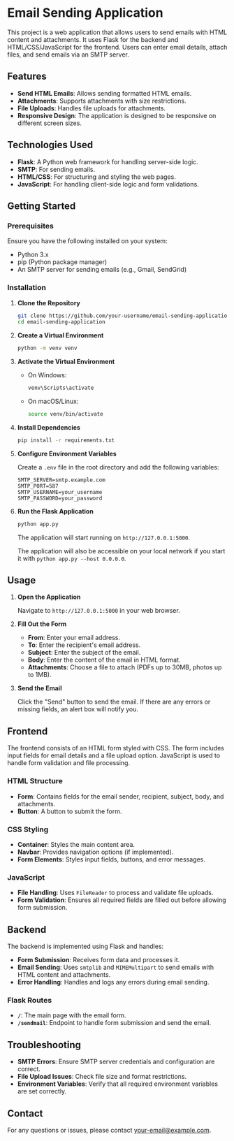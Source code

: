 
# Email Sending Application

This project is a web application that allows users to send emails with HTML content and attachments. It uses Flask for the backend and HTML/CSS/JavaScript for the frontend. Users can enter email details, attach files, and send emails via an SMTP server.

## Features

- **Send HTML Emails**: Allows sending formatted HTML emails.
- **Attachments**: Supports attachments with size restrictions.
- **File Uploads**: Handles file uploads for attachments.
- **Responsive Design**: The application is designed to be responsive on different screen sizes.

## Technologies Used

- **Flask**: A Python web framework for handling server-side logic.
- **SMTP**: For sending emails.
- **HTML/CSS**: For structuring and styling the web pages.
- **JavaScript**: For handling client-side logic and form validations.

## Getting Started

### Prerequisites

Ensure you have the following installed on your system:

- Python 3.x
- pip (Python package manager)
- An SMTP server for sending emails (e.g., Gmail, SendGrid)

### Installation

1. **Clone the Repository**

   ```bash
   git clone https://github.com/your-username/email-sending-application.git
   cd email-sending-application
   ```

2. **Create a Virtual Environment**

   ```bash
   python -m venv venv
   ```

3. **Activate the Virtual Environment**

   - On Windows:

     ```bash
     venv\Scripts\activate
     ```

   - On macOS/Linux:

     ```bash
     source venv/bin/activate
     ```

4. **Install Dependencies**

   ```bash
   pip install -r requirements.txt
   ```

5. **Configure Environment Variables**

   Create a `.env` file in the root directory and add the following variables:

   ```
   SMTP_SERVER=smtp.example.com
   SMTP_PORT=587
   SMTP_USERNAME=your_username
   SMTP_PASSWORD=your_password
   ```

6. **Run the Flask Application**

   ```bash
   python app.py
   ```

   The application will start running on `http://127.0.0.1:5000`.

   The application will also be accessible on your local network if you start it with `python app.py --host 0.0.0.0`.

## Usage

1. **Open the Application**

   Navigate to `http://127.0.0.1:5000` in your web browser.

2. **Fill Out the Form**

   - **From**: Enter your email address.
   - **To**: Enter the recipient's email address.
   - **Subject**: Enter the subject of the email.
   - **Body**: Enter the content of the email in HTML format.
   - **Attachments**: Choose a file to attach (PDFs up to 30MB, photos up to 1MB).

3. **Send the Email**

   Click the "Send" button to send the email. If there are any errors or missing fields, an alert box will notify you.

## Frontend

The frontend consists of an HTML form styled with CSS. The form includes input fields for email details and a file upload option. JavaScript is used to handle form validation and file processing.

### HTML Structure

- **Form**: Contains fields for the email sender, recipient, subject, body, and attachments.
- **Button**: A button to submit the form.

### CSS Styling

- **Container**: Styles the main content area.
- **Navbar**: Provides navigation options (if implemented).
- **Form Elements**: Styles input fields, buttons, and error messages.

### JavaScript

- **File Handling**: Uses `FileReader` to process and validate file uploads.
- **Form Validation**: Ensures all required fields are filled out before allowing form submission.

## Backend

The backend is implemented using Flask and handles:

- **Form Submission**: Receives form data and processes it.
- **Email Sending**: Uses `smtplib` and `MIMEMultipart` to send emails with HTML content and attachments.
- **Error Handling**: Handles and logs any errors during email sending.

### Flask Routes

- **`/`**: The main page with the email form.
- **`/sendmail`**: Endpoint to handle form submission and send the email.

## Troubleshooting

- **SMTP Errors**: Ensure SMTP server credentials and configuration are correct.
- **File Upload Issues**: Check file size and format restrictions.
- **Environment Variables**: Verify that all required environment variables are set correctly.

<!-- ## Contributing

If you want to contribute to this project, please follow these steps:

1. Fork the repository.
2. Create a new branch (`git checkout -b feature-branch`).
3. Make your changes and commit them (`git commit -am 'Add new feature'`).
4. Push to the branch (`git push origin feature-branch`).
5. Create a new Pull Request. -->

<!-- ## License

This project is licensed under the MIT License - see the [LICENSE](LICENSE) file for details. -->

## Contact

For any questions or issues, please contact [your-email@example.com](mailto:your-email@example.com).
